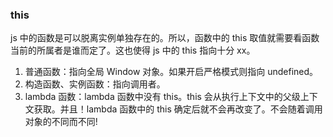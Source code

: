 ### this

js 中的函数是可以脱离实例单独存在的。所以，函数中的 this 取值就需要看函数当前的所属者是谁而定了。这也使得 js 中的 this 指向十分 xx。

1. 普通函数：指向全局 Window 对象。如果开启严格模式则指向 undefined。
2. 构造函数、实例函数：指向调用者。
3. lambda 函数：lambda 函数中没有 this。this 会从执行上下文中的父级上下文获取。并且！lambda 函数中的 this 确定后就不会再改变了。不会随着调用对象的不同而不同!

